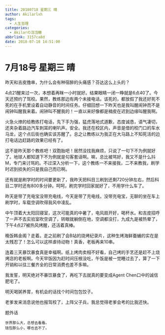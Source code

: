 ```yaml
---
title: 20180718 星期三 晴
author: Akilarlxh
tags:
  - 人生哲理
categories:
  - Akilarの泡泡糖
abbrlink: 3157ca8d
date: 2018-07-18 14:51:00
---
```

# 7月18号 星期三 晴

昨天和吉皮撸串，为什么会有种宿醉的头痛感？芬达这么上头的？

4点21醒来过一次，本想着再眯一小时就好。结果眼睛一闭一睁就是6点40了。今天还预约了驾校。果然，教练那边有两个未接电话。该死的，都放假了我还好死不死的在手机里设着自动静音的时间任务。仔细回想一下昨天也是我叫醒闹钟而不是闹钟叫醒我来着。闹钟叫不醒我的！一直以来好像都是楠皮在迟到边缘叫醒我啊。

火急火燎的给教练打电话，先下手为强，猛虎落地式道歉，态度诚恳，语气凄切，还夹杂着路边汽车刺耳的喇叭声。安全。我还在校区内，声音是借的校门口的车水马龙，这个点后街也确实该苏醒了。总之让教练以为我正在大马路上不知死活的边打电话边赶路的效果已经有了。

这不是昨天那个教练吧！双胞胎吧！居然没找我麻烦，只说了一句下不为例就好了。地球人都知道下不为例就是句客套话啊。嘛，总比被骂好，我又不是什么抖M，专门来讨骂的。不过深入分析一下，这个教练一不来接我，二不来教我，刷学时迟到损失的只是我自己而已啊。

还有就是刷学时的时间要更新了，我昨天把科目三刷到还剩720分钟左右，然后科目二学时还有800多分钟。呵呵，刷完学时回家就好了，不用学什么车了。

昨天是带了充电宝没带充电线，今天是带了充电线，没带充电宝，无聊的坐在车上刷学时，车载空调吹得我风中凌乱。

中午顶着大太阳回寝室，这次可能真的中暑了，电风扇开好，喝杯水。和吉皮招呼了一声不去实验室吹空调了，转眼就躺倒在地，空调都没打，九成九是被热晕了，下午4点27被热风烤醒，还活着真棒。

晚饭韩金阁？走着。走之前刷了会B站的烧烤纪录片，这种生烤海鲜蚕蛹的实在是太残忍了！怎么可以这样虐待动物！真香，老板再来10串。

连着三天暴饮暴食真是幸福啊。纸上烤肉卖相不好看，自己烤的手艺还是赶不上烧烤店的老板啊。今天早饭因为赶时间压根没吃，午饭是被一觉睡过去了，算了一下开销和以往三餐齐全的日常消费也差不多嘛。

我发誓，明天绝对不暴饮暴食了，再吃下去就真的要变成Agent Chen口中的诚信肥宅了。

明天喝粥养胃，有机会的话找个时间包包饺子。

老爹发来消息说他也报驾校了，上阵父子兵，我总觉得老爹会考的比我还快。

题外话
```
世界那么大，总想去看看。
钱包那么小，哪也去不了。
```